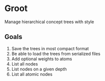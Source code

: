# Groot
Manage hierarchical concept trees with style

## Goals
1. Save the trees in most compact format
2. Be able to load the trees from serialized files
3. Add optional weights to atoms
4. List all nodes
5. List nodes on a given depth
6. List all atomic nodes
<!--stackedit_data:
eyJoaXN0b3J5IjpbMTkzMDkyMDAwNSw4ODc4OTk1MTJdfQ==
-->
